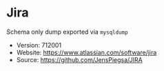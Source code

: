 # Jira

Schema only dump exported via `mysqldump`

- Version: 712001
- Website: https://www.atlassian.com/software/jira
- Source: https://github.com/JensPiegsa/JIRA
